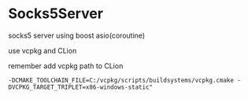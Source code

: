 # Socks5Server
socks5 server using boost asio(coroutine)

use vcpkg and CLion 

remember add vcpkg path to CLion
```
-DCMAKE_TOOLCHAIN_FILE=C:/vcpkg/scripts/buildsystems/vcpkg.cmake -DVCPKG_TARGET_TRIPLET=x86-windows-static" 
```
